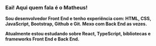 ### Eai! Aqui quem fala é o <strong>Matheus<strong/>! 
Sou desenvolvedor Front End e tenho experiência com: HTML, CSS, JavaScript, Bootstrap, Github e Git.
Mexo com Back End as vezes.

Atualmente estou estudando sobre React, TypeScript, bibliotecas e frameworks Front End e Back End.
